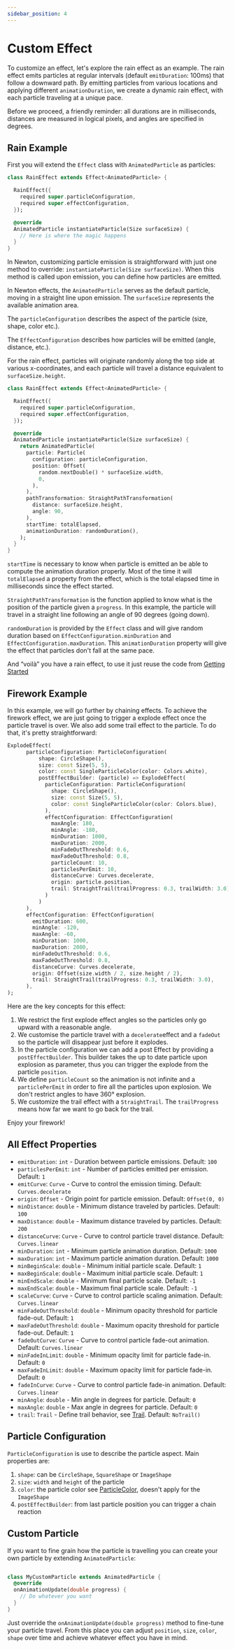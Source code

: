 ```yaml
---
sidebar_position: 4
---
```


# Custom Effect

To customize an effect, let's explore the rain effect as an example.
The rain effect emits particles at regular intervals (default `emitDuration`: 100ms) that follow a
downward path.
By emitting particles from various locations and applying different `animationDuration`, we create a
dynamic rain effect, with each particle traveling at a unique pace.

Before we proceed, a friendly reminder: all durations are in milliseconds, distances are measured in
logical pixels, and angles are specified in degrees.

## Rain Example

First you will extend the `Effect` class with `AnimatedParticle` as particles:

```dart
class RainEffect extends Effect<AnimatedParticle> {

  RainEffect({
    required super.particleConfiguration,
    required super.effectConfiguration,
  });

  @override
  AnimatedParticle instantiateParticle(Size surfaceSize) {
    // Here is where the magic happens
  }
}
```

In Newton, customizing particle emission is straightforward with just one method to
override: `instantiateParticle(Size surfaceSize)`.
When this method is called upon emission, you can define how particles are emitted.

In Newton effects, the `AnimatedParticle` serves as the default particle, moving in a straight line
upon emission.
The `surfaceSize` represents the available animation area.

The `particleConfiguration` describes the aspect of the particle (size, shape, color etc.).

The `EffectConfiguration` describes how particles will be emitted (angle, distance, etc.). 

For the rain effect, particles will originate randomly along the top side at various x-coordinates,
and each particle will travel a distance equivalent to `surfaceSize.height`.

```dart
class RainEffect extends Effect<AnimatedParticle> {

  RainEffect({
    required super.particleConfiguration,
    required super.effectConfiguration,
  });

  @override
  AnimatedParticle instantiateParticle(Size surfaceSize) {
    return AnimatedParticle(
      particle: Particle(
        configuration: particleConfiguration,
        position: Offset(
          random.nextDouble() * surfaceSize.width,
          0,
        ),
      ),
      pathTransformation: StraightPathTransformation(
        distance: surfaceSize.height,
        angle: 90,
      ),
      startTime: totalElapsed,
      animationDuration: randomDuration(),
    );
  }
}
```

`startTime` is necessary to know when particle is emitted an be able to compute the animation
duration properly.
Most of the time it will `totalElapsed` a property from the effect, which is the total elapsed time
in milliseconds since the effect started.

`StraightPathTransformation` is the function applied to know what is the position of the particle given
a `progress`. In this example, the particle will travel in a straight line following an angle of 90 degrees (going down).

`randomDuration` is provided by the `Effect` class and will give random duration based
on `EffectConfiguration.minDuration` and `EffectConfiguration.maxDuration`.
This `animationDuration` property will give the effect that particles don't fall at the same pace.

And “voilà” you have a rain effect, to use it just reuse the code
from [Getting Started](/docs/intro)

## Firework Example

In this example, we will go further by chaining effects. To achieve the firework effect, we are just going
to trigger a explode effect once the particle travel is over. We also add some trail effect to the particle. 
To do that, it's pretty straightforward:

```dart
ExplodeEffect(
      particleConfiguration: ParticleConfiguration(
          shape: CircleShape(),
          size: const Size(5, 5),
          color: const SingleParticleColor(color: Colors.white),
          postEffectBuilder: (particle) => ExplodeEffect(
            particleConfiguration: ParticleConfiguration(
              shape: CircleShape(),
              size: const Size(5, 5),
              color: const SingleParticleColor(color: Colors.blue),
            ),
            effectConfiguration: EffectConfiguration(
              maxAngle: 180,
              minAngle: -180,
              minDuration: 1000,
              maxDuration: 2000,
              minFadeOutThreshold: 0.6,
              maxFadeOutThreshold: 0.8,
              particleCount: 10,
              particlesPerEmit: 10,
              distanceCurve: Curves.decelerate,
              origin: particle.position,
              trail: StraightTrail(trailProgress: 0.3, trailWidth: 3.0)
            )
          )
      ),
      effectConfiguration: EffectConfiguration(
        emitDuration: 600,
        minAngle: -120,
        maxAngle: -60,
        minDuration: 1000,
        maxDuration: 2000,
        minFadeOutThreshold: 0.6,
        maxFadeOutThreshold: 0.8,
        distanceCurve: Curves.decelerate,
        origin: Offset(size.width / 2, size.height / 2),
        trail: StraightTrail(trailProgress: 0.3, trailWidth: 3.0),
      ),
);
```

Here are the key concepts for this effect:
1. We restrict the first explode effect angles so the particles only go upward with a reasonable angle.
2. We customise the particle travel with a `decelerate`effect and a `fadeOut` so the particle will disappear just before it explodes.
3. In the particle configuration we can add a post Effect by providing a `postEffectBuilder`. This builder takes the up to date particle upon explosion as parameter, thus you can trigger the explode from the particle `position`.
4. We define `particleCount` so the animation is not infinite and a `particlePerEmit` in order to fire all the particles upon explosion. We don't restrict angles to have 360° explosion.
5. We customize the trail effect with a `StraightTrail`. The `trailProgress` means how far we want to go back for the trail.

Enjoy your firework!

## All Effect Properties

- `emitDuration`: `int` - Duration between particle emissions. Default: `100`
- `particlesPerEmit`: `int` - Number of particles emitted per emission. Default: `1`
- `emitCurve`: `Curve` - Curve to control the emission timing. Default: `Curves.decelerate`
- `origin`: `Offset` - Origin point for particle emission. Default: `Offset(0, 0)`
- `minDistance`: `double` - Minimum distance traveled by particles. Default: `100`
- `maxDistance`: `double` - Maximum distance traveled by particles. Default: `200`
- `distanceCurve`: `Curve` - Curve to control particle travel distance. Default: `Curves.linear`
- `minDuration`: `int` - Minimum particle animation duration. Default: `1000`
- `maxDuration`: `int` - Maximum particle animation duration. Default: `1000`
- `minBeginScale`: `double` - Minimum initial particle scale. Default: `1`
- `maxBeginScale`: `double` - Maximum initial particle scale. Default: `1`
- `minEndScale`: `double` - Minimum final particle scale. Default: `-1`
- `maxEndScale`: `double` - Maximum final particle scale. Default: `-1`
- `scaleCurve`: `Curve` - Curve to control particle scaling animation. Default: `Curves.linear`
- `minFadeOutThreshold`: `double` - Minimum opacity threshold for particle fade-out. Default: `1`
- `maxFadeOutThreshold`: `double` - Maximum opacity threshold for particle fade-out. Default: `1`
- `fadeOutCurve`: `Curve` - Curve to control particle fade-out animation. Default: `Curves.linear`
- `minFadeInLimit`: `double` - Minimum opacity limit for particle fade-in. Default: `0`
- `maxFadeInLimit`: `double` - Maximum opacity limit for particle fade-in. Default: `0`
- `fadeInCurve`: `Curve` - Curve to control particle fade-in animation. Default: `Curves.linear`
- `minAngle`: `double` - Min angle in degrees for particle. Default: `0`
- `maxAngle`: `double` - Max angle in degrees for particle. Default: `0`
- `trail`: `Trail` - Define trail behavior, see [Trail](https://pub.dev/documentation/newton_particles/latest/newton_particles/Trail-class.html). Default: `NoTrail()`

## Particle Configuration

`ParticleConfiguration` is use to describe the particle aspect. Main properties are:

1. `shape`: can be `CircleShape`, `SquareShape` or `ImageShape`
2. `size`: `width` and `height` of the particle
3. `color`: the particle color see [ParticleColor](https://pub.dev/documentation/newton_particles/latest/newton_particles/ParticleColor-class.html), doesn't apply for the `ImageShape`
4. `postEffectBuilder`: from last particle position you can trigger a chain reaction

## Custom Particle

If you want to fine grain how the particle is travelling you can create your own particle by
extending
`AnimatedParticle`:

```dart

class MyCustomParticle extends AnimatedParticle {
  @override
  onAnimationUpdate(double progress) {
    // Do whatever you want
  }
}
```

Just override the `onAnimationUpdate(double progress)` method to fine-tune your particle travel.
From this place you can adjust `position`, `size`, `color`, `shape` over time and achieve whatever effect
you have in mind.